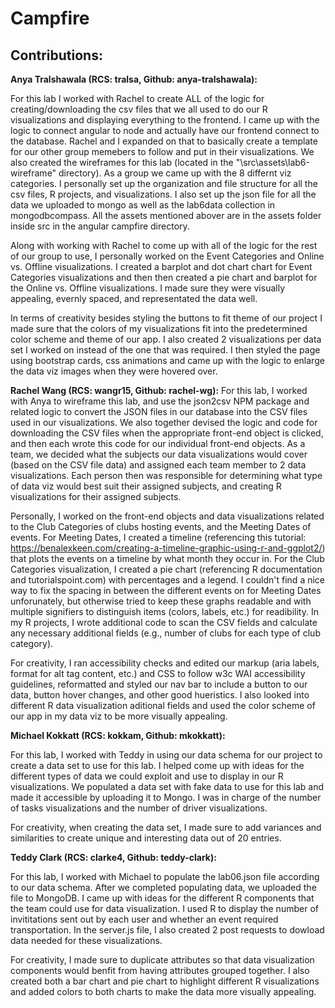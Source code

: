# Campfire

## Contributions:

**Anya Tralshawala (RCS: tralsa, Github: anya-tralshawala):** 

For this lab I worked with Rachel to create ALL of the logic for creating/downloading the csv files that we all used to do our R visualizations and displaying everything to the frontend. I came up with the logic to connect angular to node and actually have our frontend connect to the database. Rachel and I expanded on that to basically create a template for our other group memebers to follow and put in their visualizations. We also created the wireframes for this lab (located in the "\src\assets\lab6-wireframe" directory). As a group we came up with the 8 differnt viz categories. I personally set up the organization and file structure for all the csv files, R projects, and visualizations. I also set up the json file for all the data we uploaded to mongo as well as the lab6data collection in mongodbcompass. All the assets mentioned abover are in the assets folder inside src in the angular campfire directory. 

Along with working with Rachel to come up with all of the logic for the rest of our group to use, I personally worked on the Event Categories and Online vs. Offline visualizations. I created a barplot and dot chart chart for Event Categories visualizations and then then created a pie chart and barplot for the Online vs. Offline visualizations. I made sure they were visually appealing, evernly spaced, and representated the data well. 

In terms of creativity besides styling the buttons to fit theme of our project I made sure that the colors of my visualizations fit into the predetermined color scheme and theme of our app. I also created 2 visualizations per data set I worked on instead of the one that was required. I then styled the page using bootstrap cards, css animations and came up with the logic to enlarge the data viz images when they were hovered over. 

**Rachel Wang (RCS: wangr15, Github: rachel-wg):**
For this lab, I worked with Anya to wireframe this lab, and use the json2csv NPM package and related logic to convert the JSON files in our database into the CSV files used in our visualizations. We also together devised the logic and code for downloading the CSV files when the appropriate front-end object is clicked, and then each wrote this code for our individual front-end objects.  As a team, we decided what the subjects our data visualizations would cover (based on the CSV file data) and assigned each team member to 2 data visualizations. Each person then was responsible for determining what type of data viz would best suit their assigned subjects, and creating R visualizations for their assigned subjects. 

Personally, I worked on the front-end objects and data visualizations related to the Club Categories of clubs hosting events, and the Meeting Dates of events. For Meeting Dates, I created a timeline (referencing this tutorial: https://benalexkeen.com/creating-a-timeline-graphic-using-r-and-ggplot2/) that plots the events on a timeline by what month they occur in. For the Club Categories visualization, I created a pie chart (referencing R documentation and tutorialspoint.com) with percentages and a legend. I couldn't find a nice way to fix the spacing in between the different events on for Meeting Dates unforunately, but otherwise tried to keep these graphs readable and with multiple signifiers to distinguish items (colors, labels, etc.) for readibility. In my R projects, I wrote additional code to scan the CSV fields and calculate any necessary additional fields (e.g., number of clubs for each type of club category).

For creativity, I ran accessibility checks and edited our markup (aria labels, format for alt tag content, etc.) and CSS to follow w3c WAI accessibility guidelines, reformatted and styled our nav bar to include a button to our data, button hover changes, and other good hueristics. I also looked into different R data visualization aditional fields and used the color scheme of our app in my data viz to be more visually appealing. 

**Michael Kokkatt (RCS: kokkam, Github: mkokkatt):**

For this lab, I worked with Teddy in using our data schema for our project to create a data set to use for this lab. I helped come up with ideas for the different types of
data we could exploit and use to display in our R visualizations. We populated a data set with fake data to use for this lab and made it accessible by uploading it to Mongo. I was in charge of the number of tasks visualizations and the number of driver visualizations.

For creativity, when creating the data set, I made sure to add variances and similarities to create unique and interesting data out of 20 entries.  

**Teddy Clark (RCS: clarke4, Github: teddy-clark):**

For this lab, I worked with Michael to populate the lab06.json file according to our data schema. After we completed populating data, we uploaded the file to
MongoDB. I came up with ideas for the different R components that the team could use for data visualization. I used R to display the number of invititations sent
out by each user and whether an event required transportation. In the server.js file, I also created 2 post requests to dowload data needed for these
visualizations.

For creativity, I made sure to duplicate attributes so that data visualization components would benfit from having attributes grouped together. I also created
both a bar chart and pie chart to highlight different R visualizations and added colors to both charts to make the data more visually appealing. 

